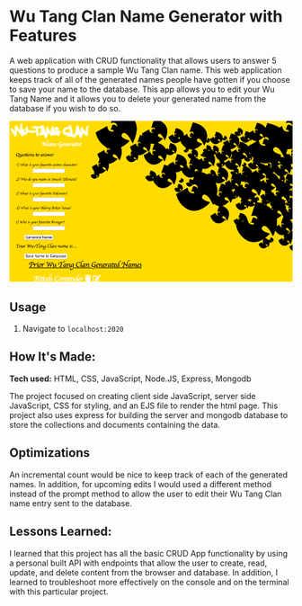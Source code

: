 # Wu Tang Clan Name Generator with Features
A web application with CRUD functionality that allows users to answer 5 questions to produce a sample Wu Tang Clan name. This web application keeps track of all of the generated names people have gotten if you choose to save your name to the database. This app allows you to edit your Wu Tang Name and it allows you to delete your generated name from the database if you wish to do so.

![Cover Image of Project](public/images/project-cover.png)

## Usage

1. Navigate to `localhost:2020`

## How It's Made:

**Tech used:** HTML, CSS, JavaScript, Node.JS, Express, Mongodb

The project focused on creating client side JavaScript, server side JavaScript, CSS for styling, and an EJS file to render the html page. This project also uses express for building the server and mongodb database to store the collections and documents containing the data.

## Optimizations

An incremental count would be nice to keep track of each of the generated names. In addition, for upcoming edits I would used a different method instead of the prompt method to allow the user to edit their Wu Tang Clan name entry sent to the database.

## Lessons Learned:

I learned that this project has all the basic CRUD App functionality by using a personal built API with endpoints that allow the user to create, read, update, and delete content from the browser and database. In addition, I learned to troubleshoot more effectively on the console and on the terminal with this particular project.
